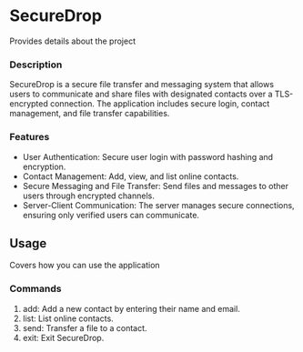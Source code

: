 # SecureDrop
Provides details about the project
### Description
SecureDrop is a secure file transfer and messaging system that allows users to communicate and share files with designated contacts over a TLS-encrypted connection. The application includes secure login, contact management, and file transfer capabilities.
### Features
* User Authentication: Secure user login with password hashing and encryption.
* Contact Management: Add, view, and list online contacts.
* Secure Messaging and File Transfer: Send files and messages to other users through encrypted channels.
* Server-Client Communication: The server manages secure connections, ensuring only verified users can communicate.
## Usage
Covers how you can use the application
### Commands
1. add: Add a new contact by entering their name and email.
2. list: List online contacts.
3. send: Transfer a file to a contact.
4. exit: Exit SecureDrop.
